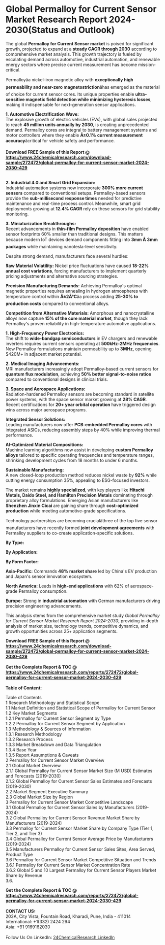 <h1>Global Permalloy for Current Sensor Market Research Report 2024-2030(Status and Outlook)</h1><p>The global <strong>Permalloy for Current Sensor market</strong> is poised for significant growth, projected to expand at a <strong>steady CAGR through 2030</strong> according to comprehensive market analysis. This growth trajectory is fueled by escalating demand across automotive, industrial automation, and renewable energy sectors where precise current measurement has become mission-critical.</p><p>Permalloyâa nickel-iron magnetic alloy with <strong>exceptionally high permeability and near-zero magnetostriction</strong>âhas emerged as the material of choice for current sensor cores. Its unique properties enable <strong>ultra-sensitive magnetic field detection while minimizing hysteresis losses</strong>, making it indispensable for next-generation sensor applications. </p><p><strong>1. Automotive Electrification Wave:</strong><br>
The explosive growth of electric vehicles (EVs), with global sales projected to reach <strong>45 million units annually by 2030</strong>, is creating unprecedented demand. Permalloy cores are integral to battery management systems and motor controllers where they enable <strong>Â±0.1% current measurement accuracy</strong>âcritical for vehicle safety and performance.</p><div><b>Download FREE Sample of this Report @ 
            <a href="https://www.24chemicalresearch.com/download-sample/272472/global-permalloy-for-current-sensor-market-2024-2030-429">
            https://www.24chemicalresearch.com/download-sample/272472/global-permalloy-for-current-sensor-market-2024-2030-429</a></b></div><br><p><strong>2. Industrial 4.0 and Smart Grid Expansion:</strong><br>
Industrial automation systems now incorporate <strong>300% more current sensors</strong> compared to conventional setups. Permalloy-based sensors provide the <strong>sub-millisecond response times</strong> needed for predictive maintenance and real-time process control. Meanwhile, smart grid deployments growing at <strong>12.4% CAGR</strong> rely on these sensors for grid stability monitoring.</p><p><strong>3. Miniaturization Breakthroughs:</strong><br>
Recent advancements in <strong>thin-film Permalloy deposition</strong> have enabled sensor footprints 60% smaller than traditional designs. This matters because modern IoT devices demand components fitting into <strong>3mm Ã 3mm packages</strong> while maintaining nanotesla-level sensitivity.</p><p>Despite strong demand, manufacturers face several hurdles:</p><p><strong>Raw Material Volatility:</strong> Nickel price fluctuations have caused <strong>18-22% annual cost variations</strong>, forcing manufacturers to implement quarterly pricing adjustments and alternative sourcing strategies.</p><p><strong>Precision Manufacturing Demands:</strong> Achieving Permalloy's optimal magnetic properties requires annealing in hydrogen atmospheres with temperature control within <strong>Â±2Â°C</strong>âa process adding <strong>25-30% to production costs</strong> compared to conventional alloys.</p><p><strong>Competition from Alternative Materials:</strong> Amorphous and nanocrystalline alloys now capture <strong>15% of the core material market</strong>, though they lack Permalloy's proven reliability in high-temperature automotive applications.</p><p><strong>1. High-Frequency Power Electronics:</strong><br>
The shift to <strong>wide-bandgap semiconductors</strong> in EV chargers and renewable inverters requires current sensors operating at <strong>500kHz-2MHz frequencies</strong>. New Permalloy formulations maintain permeability up to <strong>3MHz</strong>, opening $420M+ in adjacent market potential.</p><p><strong>2. Medical Imaging Advancements:</strong><br>
MRI manufacturers increasingly adopt Permalloy-based current sensors for <strong>quantum flux modulation</strong>, achieving <strong>50% better signal-to-noise ratios</strong> compared to conventional designs in clinical trials.</p><p><strong>3. Space and Aerospace Applications:</strong><br>
Radiation-hardened Permalloy sensors are becoming standard in satellite power systems, with the space sensor market growing at <strong>28% CAGR</strong>. Recent certifications for <strong>20+ year orbital operation</strong> have triggered design wins across major aerospace programs.</p><p><strong>Integrated Sensor Solutions:</strong><br>
	Leading manufacturers now offer <strong>PCB-embedded Permalloy cores</strong> with integrated ASICs, reducing assembly steps by 40% while improving thermal performance.</p><p><strong>AI-Optimized Material Compositions:</strong><br>
	Machine learning algorithms now assist in developing <strong>custom Permalloy alloys</strong> tailored to specific operating frequencies and temperature ranges, shrinking development cycles from 18 months to under 6 months.</p><p><strong>Sustainable Manufacturing:</strong><br>
	A new closed-loop production method reduces nickel waste by <strong>92%</strong> while cutting energy consumption 35%, appealing to ESG-focused investors.</p><p>The market remains <strong>highly specialized</strong>, with key players like <strong>Hitachi Metals, Daido Steel, and Hamilton Precision Metals</strong> dominating through proprietary alloy formulations. Emerging Asian manufacturers like <strong>Shenzhen Jinxin Cicai</strong> are gaining share through <strong>cost-optimized production</strong> while meeting automotive-grade specifications.</p><p>Technology partnerships are becoming crucialâthree of the top five sensor manufacturers have recently formed <strong>joint development agreements</strong> with Permalloy suppliers to co-create application-specific solutions.</p><p><strong>By Type:</strong>
	</p><p><strong>By Application:</strong>
	</p><p><strong>By Form Factor:</strong>
	</p><p><strong>Asia-Pacific:</strong> Commands <strong>48% market share</strong> led by China's EV production and Japan's sensor innovation ecosystem.</p><p><strong>North America:</strong> Leads in <strong>high-end applications</strong> with 62% of aerospace-grade Permalloy consumption.</p><p><strong>Europe:</strong> Strong in <strong>industrial automation</strong> with German manufacturers driving precision engineering advancements.</p><p>This analysis stems from the comprehensive market study <em>Global Permalloy for Current Sensor Market Research Report 2024-2030</em>, providing in-depth analysis of market size, technology trends, competitive dynamics, and growth opportunities across 25+ application segments.</p><div><b>Download FREE Sample of this Report @ 
            <a href="https://www.24chemicalresearch.com/download-sample/272472/global-permalloy-for-current-sensor-market-2024-2030-429">
            https://www.24chemicalresearch.com/download-sample/272472/global-permalloy-for-current-sensor-market-2024-2030-429</a></b></div><br><div><b>Get the Complete Report & TOC @ 
            <a href="https://www.24chemicalresearch.com/reports/272472/global-permalloy-for-current-sensor-market-2024-2030-429">
            https://www.24chemicalresearch.com/reports/272472/global-permalloy-for-current-sensor-market-2024-2030-429</a></b></div><br>
            <b>Table of Content:</b><p>Table of Contents<br />
1 Research Methodology and Statistical Scope<br />
1.1 Market Definition and Statistical Scope of Permalloy for Current Sensor<br />
1.2 Key Market Segments<br />
1.2.1 Permalloy for Current Sensor Segment by Type<br />
1.2.2 Permalloy for Current Sensor Segment by Application<br />
1.3 Methodology & Sources of Information<br />
1.3.1 Research Methodology<br />
1.3.2 Research Process<br />
1.3.3 Market Breakdown and Data Triangulation<br />
1.3.4 Base Year<br />
1.3.5 Report Assumptions & Caveats<br />
2 Permalloy for Current Sensor Market Overview<br />
2.1 Global Market Overview<br />
2.1.1 Global Permalloy for Current Sensor Market Size (M USD) Estimates and Forecasts (2019-2030)<br />
2.1.2 Global Permalloy for Current Sensor Sales Estimates and Forecasts (2019-2030)<br />
2.2 Market Segment Executive Summary<br />
2.3 Global Market Size by Region<br />
3 Permalloy for Current Sensor Market Competitive Landscape<br />
3.1 Global Permalloy for Current Sensor Sales by Manufacturers (2019-2024)<br />
3.2 Global Permalloy for Current Sensor Revenue Market Share by Manufacturers (2019-2024)<br />
3.3 Permalloy for Current Sensor Market Share by Company Type (Tier 1, Tier 2, and Tier 3)<br />
3.4 Global Permalloy for Current Sensor Average Price by Manufacturers (2019-2024)<br />
3.5 Manufacturers Permalloy for Current Sensor Sales Sites, Area Served, Product Type<br />
3.6 Permalloy for Current Sensor Market Competitive Situation and Trends<br />
3.6.1 Permalloy for Current Sensor Market Concentration Rate<br />
3.6.2 Global 5 and 10 Largest Permalloy for Current Sensor Players Market Share by Revenue<br />
3.6.</p><div><b>Get the Complete Report & TOC @ 
            <a href="https://www.24chemicalresearch.com/reports/272472/global-permalloy-for-current-sensor-market-2024-2030-429">
            https://www.24chemicalresearch.com/reports/272472/global-permalloy-for-current-sensor-market-2024-2030-429</a></b></div><br><b>CONTACT US:</b><br>
            203A, City Vista, Fountain Road, Kharadi, Pune, India - 411014<br>
            International: +1(332) 2424 294<br>
            Asia: +91 9169162030 <br><br>
            Follow Us On LinkedIn: <a href="https://www.linkedin.com/company/24chemicalresearch/">24ChemicalResearch LinkedIn</a>
